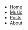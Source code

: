 
<!-- TODO: this div styling works but doesn't look great.  Maybe try the whole
`.tab` class style from default-template.html? -->
<!-- <div markdown="1" style="background-color: #f1f1f1;"> -->

<!--
|
[Home]({{site.url}}) |
[Music]({{site.url}}/music) |
[Posts]({{site.url}}/posts) | 
[About]({{site.url}}/about) |
-->

<nav>
	<ul>
		<li><a id="home" href="/">Home</a></li>
		<li><a id="music" href="/music/">Music</a></li>
		<li><a id="posts" href="/posts/">Posts</a></li>
		<li><a id="about" href="/about/">About</a></li>
		<!-- <li><a class="active" href="/about/">About</a></li> -->
	</ul>
</nav>

<!-- </div> -->

